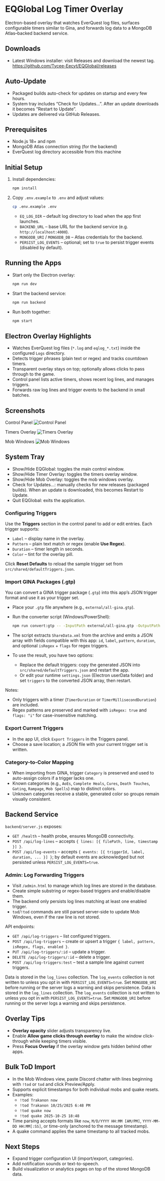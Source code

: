 # EQGlobal Log Timer Overlay

Electron-based overlay that watches EverQuest log files, surfaces configurable timers similar to Gina, and forwards log data to a MongoDB Atlas–backed backend service.

## Downloads

- Latest Windows installer: visit Releases and download the newest tag.
  https://github.com/Tycee-Eecyt/EQGlobal/releases

## Auto-Update

- Packaged builds auto-check for updates on startup and every few hours.
- System tray includes “Check for Updates…”. After an update downloads it becomes “Restart to Update”.
- Updates are delivered via GitHub Releases.

## Prerequisites

- Node.js 18+ and npm
- MongoDB Atlas connection string (for the backend)
- EverQuest log directory accessible from this machine

## Initial Setup

1. Install dependencies:
   ```bash
   npm install
   ```
2. Copy `.env.example` to `.env` and adjust values:
   ```bash
   cp .env.example .env
   ```
   - `EQ_LOG_DIR` – default log directory to load when the app first launches.
   - `BACKEND_URL` – base URL for the backend service (e.g. `http://localhost:4000`).
   - `MONGODB_URI` / `MONGODB_DB` – Atlas credentials for the backend.
   - `PERSIST_LOG_EVENTS` – optional; set to `true` to persist trigger events (disabled by default).

## Running the Apps

- Start only the Electron overlay:
  ```bash
  npm run dev
  ```
- Start the backend service:
  ```bash
  npm run backend
  ```
- Run both together:
  ```bash
  npm start
  ```

## Electron Overlay Highlights

- Watches EverQuest log files (`*.log` and `eqlog_*.txt`) inside the configured `Logs` directory.
- Detects trigger phrases (plain text or regex) and tracks countdown timers.
- Transparent overlay stays on top; optionally allows clicks to pass through to the game.
- Control panel lists active timers, shows recent log lines, and manages triggers.
- Forwards raw log lines and trigger events to the backend in small batches.

## Screenshots

Control Panel
![Control Panel](docs/screenshots/control-panel.png)

Timers Overlay
![Timers Overlay](docs/screenshots/overlay-timers.png)

Mob Windows
![Mob Windows](docs/screenshots/mob-windows.png)

## System Tray

- Show/Hide EQGlobal: toggles the main control window.
- Show/Hide Timer Overlay: toggles the timers overlay window.
- Show/Hide Mob Overlay: toggles the mob windows overlay.
- Check for Updates…: manually checks for new releases (packaged builds). When an update is downloaded, this becomes Restart to Update.
- Quit EQGlobal: exits the application.

### Configuring Triggers

Use the **Triggers** section in the control panel to add or edit entries. Each trigger supports:

- `Label` – display name in the overlay.
- `Pattern` – plain text match or regex (enable **Use Regex**).
- `Duration` – timer length in seconds.
- `Color` – tint for the overlay pill.

Click **Reset Defaults** to reload the sample trigger set from `src/shared/defaultTriggers.json`.

### Import GINA Packages (.gtp)

You can convert a GINA trigger package (`.gtp`) into this app’s JSON trigger format and use it as your trigger set.

- Place your `.gtp` file anywhere (e.g., `external/all-gina.gtp`).
- Run the converter script (Windows/PowerShell):

  ```bash
  npm run convert:gtp -- -InputPath external/all-gina.gtp -OutputPath external/all-gina.triggers.json
  ```

- The script extracts `ShareData.xml` from the archive and emits a JSON array with fields compatible with this app: `id`, `label`, `pattern`, `duration`, and optional `isRegex` + `flags` for regex triggers.

- To use the result, you have two options:
  - Replace the default triggers: copy the generated JSON into `src/shared/defaultTriggers.json` and restart the app.
  - Or edit your runtime `settings.json` (Electron userData folder) and set `triggers` to the converted JSON array, then restart.

Notes:
- Only triggers with a timer (`TimerDuration` or `TimerMillisecondDuration`) are included.
- Regex patterns are preserved and marked with `isRegex: true` and `flags: "i"` for case-insensitive matching.

### Export Current Triggers

- In the app UI, click `Export Triggers` in the Triggers panel.
- Choose a save location; a JSON file with your current trigger set is written.

### Category-to-Color Mapping

- When importing from GINA, trigger `Category` is preserved and used to auto-assign colors if a trigger lacks one.
- Known categories (e.g., `AoEs`, `Complete Heals`, `Cures`, `Death Touches`, `Gating`, `Rampage`, `Mob Spells`) map to distinct colors.
- Unknown categories receive a stable, generated color so groups remain visually consistent.

## Backend Service

`backend/server.js` exposes:

- `GET /health` – health probe, ensures MongoDB connectivity.
- `POST /api/log-lines` – accepts `{ lines: [{ filePath, line, timestamp }] }`.
- `POST /api/log-events` – accepts `{ events: [{ triggerId, label, duration, ... }] }`; by default events are acknowledged but not persisted unless `PERSIST_LOG_EVENTS=true`.

### Admin: Log Forwarding Triggers

- Visit `/admin.html` to manage which log lines are stored in the database.
- Create simple substring or regex-based triggers and enable/disable them.
- The backend only persists log lines matching at least one enabled trigger.
- `tod`/`!tod` commands are still parsed server-side to update Mob Windows, even if the raw line is not stored.

API endpoints:
- `GET /api/log-triggers` – list configured triggers.
- `POST /api/log-triggers` – create or upsert a trigger `{ label, pattern, isRegex, flags, enabled }`.
- `PUT /api/log-triggers/:id` – update a trigger.
- `DELETE /api/log-triggers/:id` – delete a trigger.
- `POST /api/log-triggers:test` – test a sample line against current triggers.

Data is stored in the `log_lines` collection. The `log_events` collection is not written to unless you opt in with `PERSIST_LOG_EVENTS=true`. Set `MONGODB_URI` before running or the server logs a warning and skips persistence.
Data is stored in the `log_lines` collection. The `log_events` collection is not written to unless you opt in with `PERSIST_LOG_EVENTS=true`. Set `MONGODB_URI` before running or the server logs a warning and skips persistence.

## Overlay Tips

- **Overlay opacity** slider adjusts transparency live.
- Enable **Allow game clicks through overlay** to make the window click-through while keeping timers visible.
- Press **Focus Overlay** if the overlay window gets hidden behind other apps.

## Bulk ToD Import

- In the Mob Windows view, paste Discord chatter with lines beginning with `!tod` or `tod` and click Preview/Apply.
- Supports explicit timestamps for both individual mobs and quake resets.
- Examples:
  - `!tod Trakanon now`
  - `!tod Trakanon 10/25/2025 6:48 PM`
  - `!tod quake now`
  - `!tod quake 2025-10-25 18:48`
- Time parsing accepts formats like `now`, `M/D/YYYY HH:MM [AM/PM]`, `YYYY-MM-DD HH:MM[:SS]`, or time-only (anchored to the message timestamp).
- A quake command applies the same timestamp to all tracked mobs.

## Next Steps

- Expand trigger configuration UI (import/export, categories).
- Add notification sounds or text-to-speech.
- Build visualization or analytics pages on top of the stored MongoDB data.
